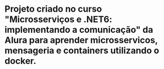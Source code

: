 # Projeto criado no curso "Microsserviços e .NET6: implementando a comunicação" da Alura para aprender microsservicos, mensageria e containers utilizando o docker.
